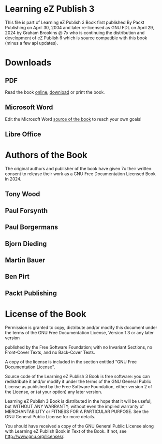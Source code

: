 # Learning eZ Publish 3

This file is part of Learning eZ Publish 3 Book first published By Packt Publishing on April 30, 2004 and later re-licensed as GNU FDL on April 29, 2024 by Graham Brookins @ 7x who is continuing the distribution and development of eZ Publish 6 which is source compatible with this book (minus a few api updates).

# Downloads

## PDF

Read the book [online](https://raw.githubusercontent.com/se7enxweb/Book-Learning-eZPublish-3/main/Book-Learning-eZ-Publish-3.pdf), [download](https://raw.githubusercontent.com/se7enxweb/Book-Learning-eZPublish-3/main/Book-Learning-eZ-Publish-3.pdf) or print the book.

## Microsoft Word

Edit the Microsoft Word [source of the book](https://raw.githubusercontent.com/se7enxweb/Book-Learning-eZPublish-3/main/Book-Source-v000-Learning-eZ-Publish-3.docx) to reach your own goals!

## Libre Office


# Authors of the Book

The original authors and publisher of the book have given 7x their written consent to release their work as a GNU Free Documentation Licensed Book in 2024.

## Tony Wood
## Paul Forsynth
## Paul Borgermans
## Bjorn Dieding
## Martin Bauer
## Ben Pirt
## Packt Publishing

# License of the Book

Permission is granted to copy, distribute and/or modify this document under the terms of the GNU Free Documentation License, Version 1.3 or any later version 

published by the Free Software Foundation; with no Invariant Sections, no Front-Cover Texts, and no Back-Cover Texts.

A copy of the license is included in the section entitled "GNU Free Documentation License".

Source code of the Learning eZ Publish 3 Book is free software: you can redistribute it and/or modify it under the terms of the GNU General Public License as published by the Free Software Foundation, either version 2 of the License, or (at your option) any later version.

Learning eZ Publish 3 Book is distributed in the hope that it will be useful, but WITHOUT ANY WARRANTY; without even the implied warranty of MERCHANTABILITY or FITNESS FOR A PARTICULAR PURPOSE.  See the GNU General Public License for more details.

You should have received a copy of the GNU General Public License along with Learning eZ Publish Book in Text of the Book. If not, see <http://www.gnu.org/licenses/>.
